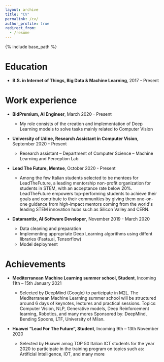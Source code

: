 ```yaml
---
layout: archive
title: "CV"
permalink: /cv/
author_profile: true
redirect_from:
  - /resume
---
```


{% include base_path %}

Education
======
* **B.S. in Internet of Things, Big Data & Machine Learning**, 2017 - Present

Work experience
======
* **BidPremium, AI Engineer**,            March 2020 - Present
  *  My role consists of the creation and implementation of Deep Learning models to solve    tasks mainly related to Computer Vision

* **University of Udine, Research Assistant in Computer Vision**, September 2020 - Present
  * Research assistant – Department of Computer Science – Machine Learning and Perception Lab

* **Lead The Future, Mentee**,            October 2020 - Present
  * Among the few Italian students selected to be mentees for LeadTheFuture, a leading mentorship non-profit organization for students in STEM, with an acceptance rate below 20%.
  LeadTheFuture empowers top-performing students to achieve their goals and contribute to their communities by giving them one-on-one guidance from high-impact mentors coming from the world's leading STEM innovation hubs such as Silicon Valley and CERN.

* **Datamantix, AI Software Developer**,            November 2019 - March 2020
  * Data cleaning and preparation
  * Implementing appropriate Deep Learning algorithms using diffent libraries (Fasta.ai, Tensorflow)
  * Model deployment

Achievements
======
* **Mediterranean Machine Learning summer school, Student**,        Incoming 11th – 15th January 2021
  * Selected by DeepMind (Google) to participate in M2L. The Mediterranean Machine Learning summer school will be structured around 6 days of keynotes, lectures and practical sessions.
Topics: Computer Vision, NLP, Generative models, Deep Reinforcement learning, Robotics, and many mores
   Sponsored by: DeepMind, Bending Spoons, LTF, University of Milan.

* **Huawei “Lead For The Future”, Student**,            Incoming 9th – 13th November 2020
  * Selected by Huawei amog TOP 50 Italian ICT students for the year 2020 to participate in the training program on topics such as: Artificial Intelligence, IOT, and many more
